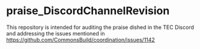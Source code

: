 # praise_DiscordChannelRevision

This repository is intended for auditing the praise dished in the TEC Discord and addressing the issues mentioned in https://github.com/CommonsBuild/coordination/issues/1142
